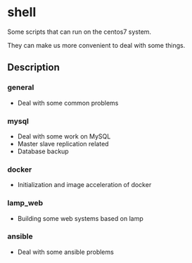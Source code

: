 # shell
Some scripts that can run on the centos7 system.

They can make us more convenient to deal with some things.

## Description

### general

- Deal with some common problems

### mysql

- Deal with some work on MySQL
- Master slave replication related
- Database backup

### docker

- Initialization and image acceleration of docker

### lamp_web

- Building some web systems based on lamp

### ansible

- Deal with some ansible problems



